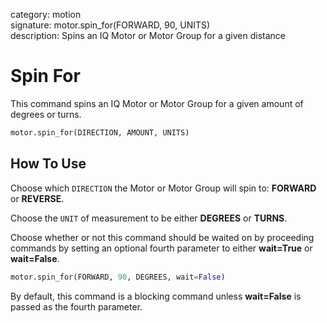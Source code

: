 category: motion  
signature: motor.spin_for(FORWARD, 90, UNITS)  
description: Spins an IQ Motor or Motor Group for a given distance  

# Spin For
 
This command spins an IQ Motor or Motor Group for a given amount of degrees or turns.

```python
motor.spin_for(DIRECTION, AMOUNT, UNITS)
```

## How To Use

Choose which `DIRECTION` the Motor or Motor Group will spin to: **FORWARD** or **REVERSE**.

Choose the `UNIT` of measurement to be either **DEGREES** or **TURNS**.

Choose whether or not this command should be waited on by proceeding commands by setting an optional fourth parameter to either **wait=True** or **wait=False**. 

```python
motor.spin_for(FORWARD, 90, DEGREES, wait=False)
```

By default, this command is a blocking command unless **wait=False** is passed as the fourth parameter.

<advanced>
</advanced>
